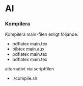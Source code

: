 # AI

### Kompilera
Kompilera main-filen enligt följande:

- pdflatex main.tex
- bibtex main.aux
- pdflatex main.tex
- pdflatex main.tex

alternativt via scriptfilen
- ./compile.sh
